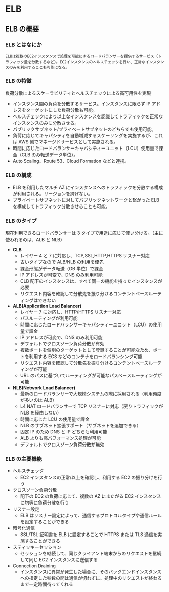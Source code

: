 # ELB

## ELB の概要

### ELB とはなにか

`ELBは複数のEC2インスタンスで処理を可能にするロードバランサーを提供するサービス（トラフィック量を分散するなど）。EC2インスタンスのヘルスチェックを行い、正常なインスタンスのみを利用することも可能になる。`

### ELB の特徴

負荷分散によるスケーラビリティとヘルスチェックによる高可用性を実現

- インスタンス間の負荷を分散するサービス。インスタンスに限らず IP アドレスをターゲットにした負荷分散も可能。
- ヘルスチェックにより以上なインスタンスを認識してトラフィックを正常なインスタンスのみに分散させる。
- パブリックサブネット/プライベートサブネットのどちらでも使用可能。
- 負荷に応じてキャパシティを自動増減するスケーリングを実施するが、これは AWS 側でマネージドサービスとして実施される。
- 時間に応じたロードバランサーキャパシティーユニット（LCU）使用量で課金（CLB のみ転送データ単位）。
- Auto Scaling、Route 53、Cloud Formation などと連携。

### ELB の構成

- ELB を利用したマルチ AZ にインスタンスへのトラフィックを分散する構成が利用される。リージョンを跨げない。
- プライベートサブネットに対してパブリックネットワークと繋がった ELB を構成してトラフィック分散させることも可能。

### ELB のタイプ

現在利用できるロードバランサーは 3 タイプで用途に応じて使い分ける。（主に使われるのは、ALB と NLB）

- **CLB**
  - レイヤー 4 と 7 に対応し、TCP,SSL,HTTP,HTTPS リスナー対応
  - 古いタイプなので ALB/NLB の利用を優先
  - 課金形態がデータ転送（GB 単位）で課金
  - IP アドレスが可変で、DNS のみ利用可能
  - CLB 配下のインスタンスは、すべて同一の機能を持ったインスタンスが必要
  - リクエスト内容を確認して分散先を振り分けるコンテントベースルーティングはできない
- **ALB(Application Load Balancer)**
  - レイヤー 7 に対応し、HTTP/HTTPS リスナー対応
  - パスルーティングが利用可能
  - 時間に応じたロードバランサーキャパシティーユニット（LCU）の使用量で課金
  - IP アドレスが可変で、DNS のみ利用可能
  - デフォルトでクロスゾーン負荷分散が有効
  - 複数ポートを個別のターゲットとして登録することが可能なため、ポートを利用する ECS などのコンテナをロードバランシング可能
  - リクエスト内容を確認して分散先を振り分けるコンテントベースルーティングが可能
  - URL のパスに基づいてルーティングが可能なパスベースルーティングが可能
- **NLB(Network Load Balancer)**
  - 最新のロードバランサーで大規模システムの際に採用される（利用頻度が多いのは ALB）
  - L4 NAT ロードバランサーで TCP リスナーに対応（戻りトラフィックが NLB を経由しない）
  - 時間に応じた LCU の使用量で課金
  - NLB のサブネット拡張サポート（サブネットを追加できる）
  - 固定 IP のため DNS と IP どちらも利用可能
  - ALB よりも高パフォーマンス処理が可能
  - デフォルトでクロスゾーン負荷分散が無効

### ELB の主要機能

- ヘルスチェック
  - EC2 インスタンスの正常/以上を確認し、利用する EC2 の振り分けを行う
- クロスゾーン負荷分散
  - 配下の EC2 の負荷に応じて、複数の AZ にまたがる EC2 インスタンスに均等に負荷分散を行う
- リスナー設定
  - ELB はリスナー設定によって、通信するプロトコルタイプや通信ルールを設定することができる
- 暗号化通信
  - SSL/TSL 証明書を ELB に設定することで HTTPS または TLS 通信を実施することができる
- スティッキーセッション
  - セッションを継続して、同じクライアント端末からのリクエストを継続して同じ EC2 インスタンスに送信する
- Connection Draining
  - インスタンスに異常が発生した場合に、そのバックエンドインスタンスへの指定した秒数の間は通信が切れずに、処理中のリクエストが終わるまで一定時間待ってくれる
